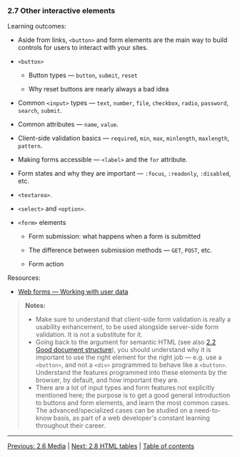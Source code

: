 ### 2.7 Other interactive elements

Learning outcomes:

- Aside from links, `<button>` and form elements are the main way to build controls for users to interact with your sites.

- `<button>`

  - Button types — `button`, `submit`, `reset`

  - Why reset buttons are nearly always a bad idea

- Common `<input>` types — `text`, `number`, `file`, `checkbox`, `radio`, `password`, `search`, `submit`.

- Common attributes — `name`, `value`.

- Client-side validation basics — `required`, `min`, `max`, `minlength`, `maxlength`, `pattern`.

- Making forms accessible — `<label>` and the `for` attribute.

- Form states and why they are important — `:focus`, `:readonly`, `:disabled`, etc.

- `<textarea>`.

- `<select>` and `<option>`.

- `<form>` elements

  - Form submission: what happens when a form is submitted

  - The difference between submission methods — `GET`, `POST`, etc.

  - Form action

Resources:

- [Web forms — Working with user data](https://developer.mozilla.org/en-US/docs/Learn/Forms)

> **Notes:**
>
> - Make sure to understand that client-side form validation is really a usability enhancement, to be used alongside server-side form validation. It is not a substitute for it.
> - Going back to the argument for semantic HTML (see also [2.2 Good document structure](./2-2-good-document-structure.md)), you should understand why it is important to use the right element for the right job — e.g. use a `<button>`, and not a `<div>` programmed to behave like a `<button>`. Understand the features programmed into these elements by the browser, by default, and how important they are.
> - There are a lot of input types and form features not explicitly mentioned here; the purpose is to get a good general introduction to buttons and form elements, and learn the most common cases. The advanced/specialized cases can be studied on a need-to-know basis, as part of a web developer's constant learning throughout their career.

---

[Previous: 2.6 Media](/curriculum/2-core/1-standards-and-semantics/2-6-media.md) | [Next: 2.8 HTML tables](/curriculum/2-core/1-standards-and-semantics/2-8-html-tables.md) | [Table of contents](/TOC.md)